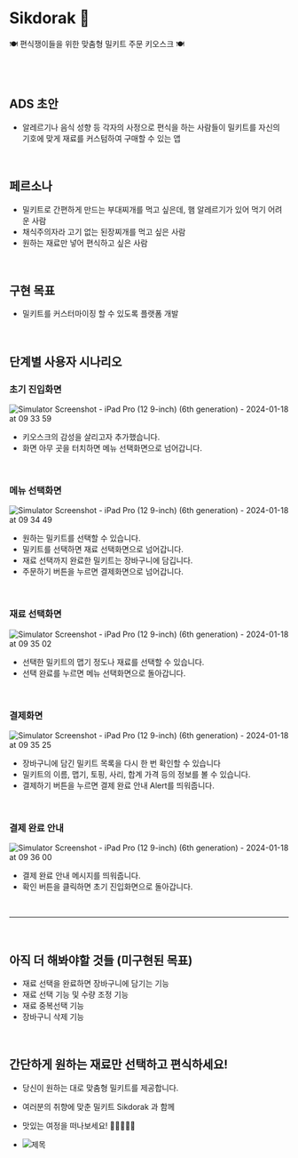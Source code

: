 # Sikdorak 🍱 
🍽 편식쟁이들을 위한 맞춤형 밀키트 주문 키오스크 🍽

<br><br>

## ADS 초안

- 알레르기나 음식 성향 등 각자의 사정으로 편식을 하는 사람들이 밀키트를 자신의 기호에 맞게 재료를 커스텀하여 구매할 수 있는 앱

<br>

## 페르소나
- 밀키트로 간편하게 만드는 부대찌개를 먹고 싶은데, 햄 알레르기가 있어 먹기 어려운 사람
- 채식주의자라 고기 없는 된장찌개를 먹고 싶은 사람
- 원하는 재료만 넣어 편식하고 싶은 사람

<br>
  
## 구현 목표
- 밀키트를 커스터마이징 할 수 있도록 플랫폼 개발

<br>
  
## 단계별 사용자 시나리오

### 초기 진입화면
![Simulator Screenshot - iPad Pro (12 9-inch) (6th generation) - 2024-01-18 at 09 33 59](https://github.com/APP-iOS4/UIKit-Prototype-LAB5/assets/49361214/37b0d15d-9cb4-450f-91e9-ca42c4135fa4)  
- 키오스크의 감성을 살리고자 추가했습니다.
- 화면 아무 곳을 터치하면 메뉴 선택화면으로 넘어갑니다.

<br>

### 메뉴 선택화면
![Simulator Screenshot - iPad Pro (12 9-inch) (6th generation) - 2024-01-18 at 09 34 49](https://github.com/APP-iOS4/UIKit-Prototype-LAB5/assets/49361214/29054de8-9384-407d-b0f0-e90ae24484dd)  

- 원하는 밀키트를 선택할 수 있습니다.
- 밀키트를 선택하면 재료 선택화면으로 넘어갑니다.
- 재료 선택까지 완료한 밀키트는 장바구니에 담깁니다.
- 주문하기 버튼을 누르면 결제화면으로 넘어갑니다.

<br>

### 재료 선택화면
![Simulator Screenshot - iPad Pro (12 9-inch) (6th generation) - 2024-01-18 at 09 35 02](https://github.com/APP-iOS4/UIKit-Prototype-LAB5/assets/49361214/b6e35b47-9c2d-47b8-8108-4cb50b6af19e)  

- 선택한 밀키트의 맵기 정도나 재료를 선택할 수 있습니다.
- 선택 완료를 누르면 메뉴 선택화면으로 돌아갑니다.

<br>

### 결제화면
![Simulator Screenshot - iPad Pro (12 9-inch) (6th generation) - 2024-01-18 at 09 35 25](https://github.com/APP-iOS4/UIKit-Prototype-LAB5/assets/49361214/b9d6d18c-5bd1-433f-80e8-b0cd648b52e5)  

- 장바구니에 담긴 밀키트 목록을 다시 한 번 확인할 수 있습니다
- 밀키트의 이름, 맵기, 토핑, 사리, 합계 가격 등의 정보를 볼 수 있습니다.
- 결제하기 버튼을 누르면 결제 완료 안내 Alert를 띄워줍니다.

<br>

### 결제 완료 안내
![Simulator Screenshot - iPad Pro (12 9-inch) (6th generation) - 2024-01-18 at 09 36 00](https://github.com/APP-iOS4/UIKit-Prototype-LAB5/assets/49361214/429a2c60-a8f1-4258-a701-6b681714333b)

- 결제 완료 안내 메시지를 띄워줍니다.
- 확인 버튼을 클릭하면 초기 진입화면으로 돌아갑니다.

<br>

-----

<br>
  
## 아직 더 해봐야할 것들 (미구현된 목표)
- 재료 선택을 완료하면 장바구니에 담기는 기능
- 재료 선택 기능 및 수량 조정 기능
- 재료 중복선택 기능
- 장바구니 삭제 기능

<br>
  
## 간단하게 원하는 재료만 선택하고 편식하세요! 
- 당신이 원하는 대로 맞춤형 밀키트를 제공합니다.
- 여러분의 취향에 맞춘 밀키트 Sikdorak 과 함께 
- 맛있는 여정을 떠나보세요! 🥬🌽🥓🥘🍱

  
- ![제목](https://github.com/APP-iOS4/UIKit-Prototype-LAB5/assets/148533329/d8b38151-bcd4-471d-ab72-93e667f63035)

  <br><br>


